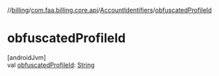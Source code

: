 //[billing](../../../index.md)/[com.faa.billing.core.api](../index.md)/[AccountIdentifiers](index.md)/[obfuscatedProfileId](obfuscated-profile-id.md)

# obfuscatedProfileId

[androidJvm]\
val [obfuscatedProfileId](obfuscated-profile-id.md): [String](https://kotlinlang.org/api/latest/jvm/stdlib/kotlin/-string/index.html)
